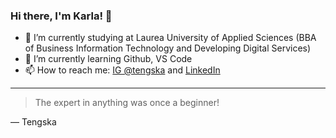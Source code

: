 ### Hi there, I'm Karla! 👋

<!--
**tengska/tengska** is a ✨ _special_ ✨ repository because its `README.md` (this file) appears on your GitHub profile.

Here are some ideas to get you started:
- 👯 I’m looking to collaborate on ...
- 🤔 I’m looking for help with ...
- 💬 Ask me about ...

- 😄 Pronouns: ...
- ⚡ Fun fact: ...
-->


- 🔭 I’m currently studying at Laurea University of Applied Sciences (BBA of Business Information Technology and Developing Digital Services)
- 🌱 I’m currently learning Github, VS Code
- 📫 How to reach me: <a href="https://instagram.com/tengska?igshid=ZDdkNTZiNTM=">IG @tengska</a> and <a href=" www.linkedin.com/in/tengska">LinkedIn</a>


---
>The expert in anything was once a beginner!

— Tengska
